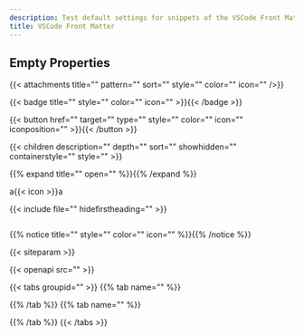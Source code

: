 ```yaml
---
description: Test default settings for snippets of the VSCode Front Matter extension
title: VSCode Front Matter
---
```


## Empty Properties

{{< attachments title="" pattern="" sort="" style="" color="" icon="" />}}

{{< badge title="" style="" color="" icon="" >}}{{< /badge >}}

{{< button href="" target="" type="" style="" color="" icon="" iconposition="" >}}{{< /button >}}

{{< children description="" depth="" sort="" showhidden="" containerstyle="" style="" >}}

{{% expand title="" open="" %}}{{% /expand %}}

a{{< icon  >}}a

{{< include file="" hidefirstheading="" >}}

````math align=""

````

````mermaid align="" zoom=""

````

{{% notice title="" style="" color="" icon="" %}}{{% /notice %}}

{{< siteparam  >}}

{{< openapi src="" >}}

{{< tabs groupid="" >}}
{{% tab name="" %}}

{{% /tab %}}
{{% tab name="" %}}

{{% /tab %}}
{{< /tabs >}}
